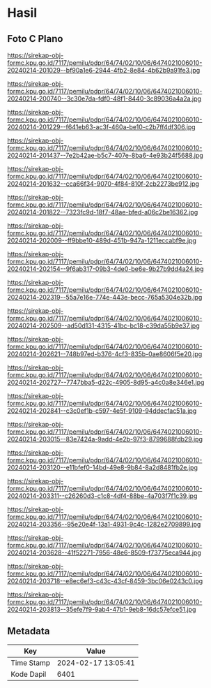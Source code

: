 # Hasil

## Foto C Plano

https://sirekap-obj-formc.kpu.go.id/7117/pemilu/pdpr/64/74/02/10/06/6474021006010-20240214-201029--bf90a1e6-2944-4fb2-8e84-4b62b9a91fe3.jpg

https://sirekap-obj-formc.kpu.go.id/7117/pemilu/pdpr/64/74/02/10/06/6474021006010-20240214-200740--3c30e7da-fdf0-48f1-8440-3c89036a4a2a.jpg

https://sirekap-obj-formc.kpu.go.id/7117/pemilu/pdpr/64/74/02/10/06/6474021006010-20240214-201229--f641eb63-ac3f-460a-be10-c2b7ff4df306.jpg

https://sirekap-obj-formc.kpu.go.id/7117/pemilu/pdpr/64/74/02/10/06/6474021006010-20240214-201437--7e2b42ae-b5c7-407e-8ba6-4e93b24f5688.jpg

https://sirekap-obj-formc.kpu.go.id/7117/pemilu/pdpr/64/74/02/10/06/6474021006010-20240214-201632--cca66f34-9070-4f84-810f-2cb2273be912.jpg

https://sirekap-obj-formc.kpu.go.id/7117/pemilu/pdpr/64/74/02/10/06/6474021006010-20240214-201822--7323fc9d-18f7-48ae-bfed-a06c2be16362.jpg

https://sirekap-obj-formc.kpu.go.id/7117/pemilu/pdpr/64/74/02/10/06/6474021006010-20240214-202009--ff9bbe10-489d-451b-947a-1211eccabf9e.jpg

https://sirekap-obj-formc.kpu.go.id/7117/pemilu/pdpr/64/74/02/10/06/6474021006010-20240214-202154--9f6ab317-09b3-4de0-be6e-9b27b9dd4a24.jpg

https://sirekap-obj-formc.kpu.go.id/7117/pemilu/pdpr/64/74/02/10/06/6474021006010-20240214-202319--55a7e16e-774e-443e-becc-765a5304e32b.jpg

https://sirekap-obj-formc.kpu.go.id/7117/pemilu/pdpr/64/74/02/10/06/6474021006010-20240214-202509--ad50d131-4315-41bc-bc18-c39da55b9e37.jpg

https://sirekap-obj-formc.kpu.go.id/7117/pemilu/pdpr/64/74/02/10/06/6474021006010-20240214-202621--748b97ed-b376-4cf3-835b-0ae8606f5e20.jpg

https://sirekap-obj-formc.kpu.go.id/7117/pemilu/pdpr/64/74/02/10/06/6474021006010-20240214-202727--7747bba5-d22c-4905-8d95-a4c0a8e346e1.jpg

https://sirekap-obj-formc.kpu.go.id/7117/pemilu/pdpr/64/74/02/10/06/6474021006010-20240214-202841--c3c0ef1b-c597-4e5f-9109-94ddecfac51a.jpg

https://sirekap-obj-formc.kpu.go.id/7117/pemilu/pdpr/64/74/02/10/06/6474021006010-20240214-203015--83e7424a-9add-4e2b-97f3-8799688fdb29.jpg

https://sirekap-obj-formc.kpu.go.id/7117/pemilu/pdpr/64/74/02/10/06/6474021006010-20240214-203120--e11bfef0-14bd-49e8-9b84-8a2d8481fb2e.jpg

https://sirekap-obj-formc.kpu.go.id/7117/pemilu/pdpr/64/74/02/10/06/6474021006010-20240214-203311--c26260d3-c1c8-4df4-88be-4a703f7f1c39.jpg

https://sirekap-obj-formc.kpu.go.id/7117/pemilu/pdpr/64/74/02/10/06/6474021006010-20240214-203356--95e20e4f-13a1-4931-9c4c-1282e2709899.jpg

https://sirekap-obj-formc.kpu.go.id/7117/pemilu/pdpr/64/74/02/10/06/6474021006010-20240214-203628--41f52271-7956-48e6-8509-f73775eca944.jpg

https://sirekap-obj-formc.kpu.go.id/7117/pemilu/pdpr/64/74/02/10/06/6474021006010-20240214-203718--e8ec6ef3-c43c-43cf-8459-3bc06e0243c0.jpg

https://sirekap-obj-formc.kpu.go.id/7117/pemilu/pdpr/64/74/02/10/06/6474021006010-20240214-203813--35efe7f9-9ab4-47b1-9eb8-16dc57efce51.jpg


## Metadata

| Key        | Value               |
| ---------- | ------------------- |
| Time Stamp | 2024-02-17 13:05:41 |
| Kode Dapil | 6401                |



